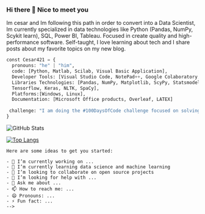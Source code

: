 ### Hi there 👋 Nice to meet you

Im cesar and Im following this path in order to convert into a Data Scientist, Im currently specialized in data technologies like Python (Pandas, NumPy, Scykit learn), SQL, Power BI, Tableau. Focused in create quality and high-performance software. Self-taught, I love learning about tech and I share posts about my favorite topics on my new blog.

```py
const Cesar421 = {
  pronouns: "he" | "him",
  code: [Python, Matlab, Scilab, Visual Basic Application],
  Developer Tools: [Visual Studio Code, NotePad++, Google Colaboratory, Texmaker, Git, Github, DVC],
  Libraries Technologies: [Pandas, NumPy, Matplotlib, ScyPy, Statsmodels, Seaborn, Scikit-learn, 
  Tensorflow, Keras, NLTK, SpaCy],
  Platforms:[Windows, Linux],
  Documentation: [Microsoft Office products, Overleaf, LATEX]
 
 challenge: "I am doing the #100DaysOfCode challenge focused on solving kaggle problems"
}

```
![GitHub Stats](https://github-readme-stats.vercel.app/api?username=Cesar421&theme=radical)

[![Top Langs](https://github-readme-stats.vercel.app/api/top-langs/?username=Cesar421&layout=compact)](https://github.com/anuraghazra/github-readme-stats)

```
Here are some ideas to get you started:

- 🔭 I’m currently working on ...
- 🌱 I’m currently learning data science and machine learning
- 👯 I’m looking to collaborate on open source projects
- 🤔 I’m looking for help with ...
- 💬 Ask me about ...
- 📫 How to reach me: ...
- 😄 Pronouns: ...
- ⚡ Fun fact: ...
-->
```

